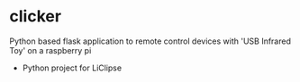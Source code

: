 clicker
=======

Python based flask application to remote control devices with 'USB Infrared Toy' on a raspberry pi

- Python project for LiClipse